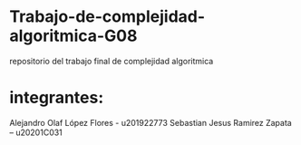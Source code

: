 # Trabajo-de-complejidad-algoritmica-G08
repositorio del trabajo final de complejidad algoritmica
# integrantes:
Alejandro Olaf López Flores - u201922773
Sebastian Jesus Ramirez Zapata – u20201C031 
